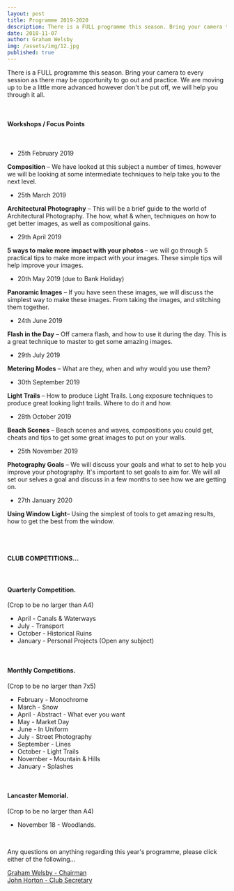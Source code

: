 ```yaml
---
layout: post
title: Programme 2019-2020
description: There is a FULL programme this season. Bring your camera to every session as there may be opportunity to go out and practice...
date: 2018-11-07
author: Graham Welsby
img: /assets/img/12.jpg
published: true
---
```


There is a FULL programme this season. Bring your camera to every session as there may be opportunity to go out and practice. We are moving up to be a little more advanced however don't be put off, we will help you through it all.

 
<br>

#### __Workshops / Focus Points__

<br>



* 25th February 2019

__Composition__  – We have looked at this subject a number of times, however we will be looking at some intermediate techniques to help take you to the next level.


* 25th March 2019

__Architectural Photography__ – This will be a brief guide to the world of Architectural Photography. The how, what &amp; when, techniques on how to get better images, as well as compositional gains. 

* 29th April 2019

__5 ways to make more impact with your photos__ – we will go through 5 practical tips to make more impact with your images. These simple tips will help improve your images.


* 20th May 2019 (due to Bank Holiday)

__Panoramic Images__ – If you have seen these images, we will discuss the simplest way to make these images. From taking the images, and stitching them together.


* 24th June 2019

__Flash in the Day__ – Off camera flash, and how to use it during the day. This is a great technique to master to get some amazing images.

* 29th July 2019

__Metering Modes__ – What are they, when and why would you use them? 

* 30th September 2019

__Light Trails__ – How to produce Light Trails. Long exposure techniques to produce great looking light trails. Where to do it and how.

* 28th October 2019

__Beach Scenes__ – Beach scenes and waves, compositions you could get, cheats and tips to get some great images to put on your walls.

* 25th November 2019

__Photography Goals__ – We will discuss your goals and what to set to help you improve your photography. It's important to set goals to aim for. We will all set our selves a goal and discuss in a few months to see how we are getting on.

* 27th January 2020

__Using Window Light__– Using the simplest of tools to get amazing results, how to get the best from the window.


<br>
<br>

#### CLUB COMPETITIONS...
<br>

#### Quarterly Competition.

(Crop to be no larger than A4)

* April - Canals &amp; Waterways
* July - Transport
* October - Historical Ruins
* January - Personal Projects (Open any subject)


<br>

#### Monthly Competitions.

(Crop to be no larger than 7x5)

* February - Monochrome
* March - Snow
* April - Abstract - What ever you want
* May - Market Day
* June - In Uniform
* July - Street Photography
* September - Lines
* October - Light Trails
* November - Mountain &amp; Hills
* January - Splashes


<br>

#### Lancaster Memorial.
(Crop to be no larger than A4)

* November 18 - Woodlands.

<br>

Any questions on anything regarding this year's programme, please click either of the following...

<a href="mailto:grahamwelsby@gmail.com">Graham Welsby - Chairman</a>
<br>
<a href="mailto:john.horton4@btinternet.com">John Horton - Club Secretary</a>


